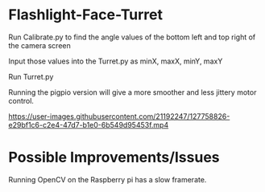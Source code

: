 # Flashlight-Face-Turret

Run Calibrate.py to find the angle values of the bottom left and top right of the camera screen

Input those values into the Turret.py as minX, maxX, minY, maxY

Run Turret.py

Running the pigpio version will give a more smoother and less jittery motor control. 


https://user-images.githubusercontent.com/21192247/127758826-e29bf1c6-c2e4-47d7-b1e0-6b549d95453f.mp4


# Possible Improvements/Issues

Running OpenCV on the Raspberry pi has a slow framerate.
